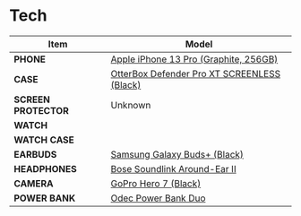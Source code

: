 # Tech

| Item | Model |
| ---- | ----- |
| **PHONE** | [Apple iPhone 13 Pro (Graphite, 256GB)](https://www.amazon.com/iPhone-13-Pro-256GB-Graphite/dp/B0BGYBX3LK/ref=sr_1_3) |
| **CASE** | [OtterBox Defender Pro XT SCREENLESS (Black)](https://www.amazon.com/OTTERBOX-DEFENDER-SCREENLESS-Case-iPhone/dp/B09D5HKR8W/ref=sr_1_3) |
| **SCREEN PROTECTOR** | Unknown |
| **WATCH** |
| **WATCH CASE** |
| **EARBUDS** | [Samsung Galaxy Buds+ (Black)](https://www.amazon.com/Samsung-Wireless-improved-Charging-included/dp/B083KVM9VW/ref=sr_1_2) |
| **HEADPHONES** | [Bose Soundlink Around-Ear II](https://www.amazon.com/Bose-SoundLink-around-ear-wireless-headphones/dp/B0117RGG8E/ref=mp_s_a_1_3) |
| **CAMERA** | [GoPro Hero 7 (Black)](https://www.amazon.com/GoPro-HERO7-Black-Waterproof-Streaming-Stabilization/dp/B07GDGZCCH/ref=mp_s_a_1_5) |
| **POWER BANK** | [Odec Power Bank Duo](https://www.amazon.com/Portable-10000mAh-Odec-Capacity-External/dp/B08HGGWKF9/ref=mp_s_a_1_4) |
